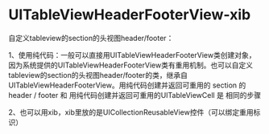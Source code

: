 # UITableViewHeaderFooterView-xib
自定义tableview的section的头视图header/footer：


1、使用纯代码：一般可以直接用UITableViewHeaderFooterView类创建对象，因为系统提供的UITableViewHeaderFooterView类有重用机制。也可以自定义tableview的section的头视图header/footer的类，继承自UITableViewHeaderFooterView。用纯代码创建并返回可重用的 section 的 header / footer 和 用纯代码创建并返回可重用的UITableViewCell 是 相同的步骤

2、也可以用xib，xib里放的是UICollectionReusableView控件（可以绑定重用标识）
